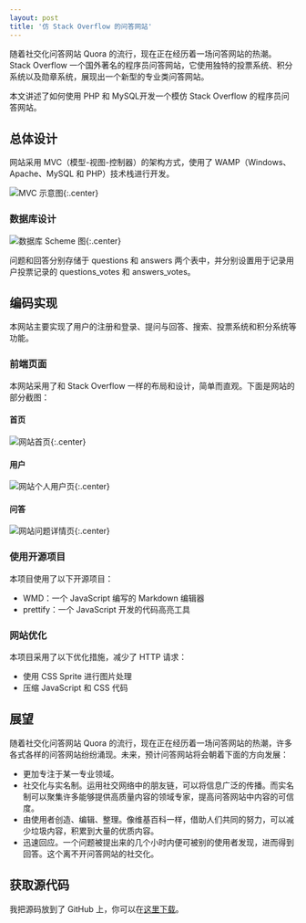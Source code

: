 ```yaml
---
layout: post
title: '仿 Stack Overflow 的问答网站'
---
```



随着社交化问答网站 Quora 的流行，现在正在经历着一场问答网站的热潮。Stack Overflow 一个国外著名的程序员问答网站，它使用独特的投票系统、积分系统以及勋章系统，展现出一个新型的专业类问答网站。

本文讲述了如何使用 PHP 和 MySQL开发一个模仿 Stack Overflow 的程序员问答网站。


## 总体设计

网站采用 MVC（模型-视图-控制器）的架构方式，使用了 WAMP（Windows、Apache、MySQL 和 PHP）技术栈进行开发。

![MVC 示意图]({{site.img_url}}/qwench-mvc.png){:.center}

### 数据库设计

![数据库 Scheme 图]({{site.img_url}}/qwench-db.png){:.center}

问题和回答分别存储于 questions 和 answers 两个表中，并分别设置用于记录用户投票记录的 questions\_votes 和 answers\_votes。


## 编码实现

本网站主要实现了用户的注册和登录、提问与回答、搜索、投票系统和积分系统等功能。

### 前端页面

本网站采用了和 Stack Overflow 一样的布局和设计，简单而直观。下面是网站的部分截图：

#### 首页

![网站首页]({{site.img_url}}/qwench-home.png){:.center}

#### 用户

![网站个人用户页]({{site.img_url}}/qwench-profile.png){:.center}

#### 问答

![网站问题详情页]({{site.img_url}}/qwench-question.png){:.center}

### 使用开源项目

本项目使用了以下开源项目：

* WMD：一个 JavaScript 编写的 Markdown 编辑器
* prettify：一个 JavaScript 开发的代码高亮工具

### 网站优化

本项目采用了以下优化措施，减少了 HTTP 请求：

* 使用 CSS Sprite 进行图片处理
* 压缩 JavaScript 和 CSS 代码


## 展望

随着社交化问答网站 Quora 的流行，现在正在经历着一场问答网站的热潮，许多各式各样的问答网站纷纷涌现。未来，预计问答网站将会朝着下面的方向发展：

* 更加专注于某一专业领域。
* 社交化与实名制。运用社交网络中的朋友链，可以将信息广泛的传播。而实名制可以聚集许多能够提供高质量内容的领域专家，提高问答网站中内容的可信度。
* 由使用者创造、编辑、整理。像维基百科一样，借助人们共同的努力，可以减少垃圾内容，积累到大量的优质内容。
* 迅速回应。一个问题被提出来的几个小时内便可被别的使用者发现，进而得到回答。这个离不开问答网站的社交化。


## 获取源代码

我把源码放到了 GitHub 上，你可以在[这里下载](https://github.com/myanbin/qwench)。

